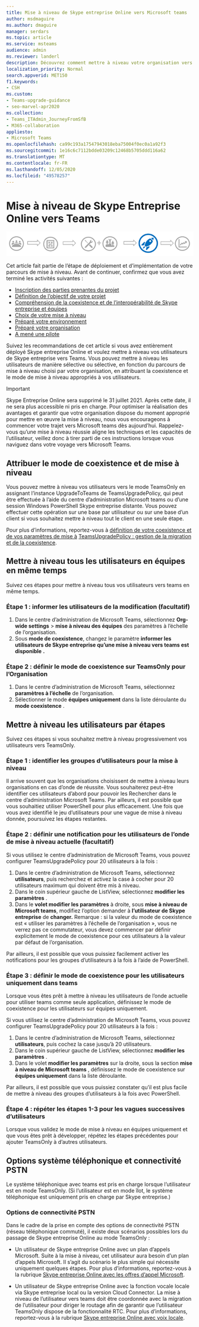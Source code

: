 ```yaml
---
title: Mise à niveau de Skype entreprise Online vers Microsoft teams
author: msdmaguire
ms.author: dmaguire
manager: serdars
ms.topic: article
ms.service: msteams
audience: admin
ms.reviewer: landerl
description: Découvrez comment mettre à niveau votre organisation vers Microsoft teams via le déploiement de Skype entreprise online.
localization_priority: Normal
search.appverid: MET150
f1.keywords:
- CSH
ms.custom:
- Teams-upgrade-guidance
- seo-marvel-apr2020
ms.collection:
- Teams_ITAdmin_JourneyFromSfB
- M365-collaboration
appliesto:
- Microsoft Teams
ms.openlocfilehash: ca99c193a17547943018eba75004f0ec0a1a92f3
ms.sourcegitcommit: 1e16c6c7112bdde03209c12468b5705ddd116a62
ms.translationtype: MT
ms.contentlocale: fr-FR
ms.lasthandoff: 12/05/2020
ms.locfileid: "49578257"
---
```

# <a name="upgrade-from-skype-for-business-online-to-teams"></a>Mise à niveau de Skype Entreprise Online vers Teams

![Diagramme de parcours de mise à niveau, mise en évidence du déploiement et de l’implémentation](media/upgrade-banner-deployment.png "Étapes du parcours de la mise à niveau, mettant l’accent sur l’étape de déploiement et d’implémentation")

Cet article fait partie de l’étape de déploiement et d’implémentation de votre parcours de mise à niveau. Avant de continuer, confirmez que vous avez terminé les activités suivantes :

- [Inscription des parties prenantes du projet](upgrade-enlist-stakeholders.md)
- [Définition de l’objectif de votre projet](https://aka.ms/SkypetoTeams-Scope)
- [Compréhension de la coexistence et de l’interopérabilité de Skype entreprise et équipes](https://aka.ms/SkypeToTeams-Coexist)
- [Choix de votre mise à niveau](upgrade-and-coexistence-of-skypeforbusiness-and-teams.md)
- [Préparé votre environnement](https://aka.ms/SkypeToTeams-TechnicalReadiness)
- [Préparé votre organisation](https://aka.ms/SkypeToTeams-UserReadiness)
- [A mené une pilote](https://aka.ms/SkypeToTeams-Pilot)

Suivez les recommandations de cet article si vous avez entièrement déployé Skype entreprise Online et voulez mettre à niveau vos utilisateurs de Skype entreprise vers Teams. Vous pouvez mettre à niveau les utilisateurs de manière sélective ou sélective, en fonction du parcours de mise à niveau choisi par votre organisation, en attribuant la coexistence et le mode de mise à niveau appropriés à vos utilisateurs.

> [!IMPORTANT]
> Skype Entreprise Online sera supprimé le 31 juillet 2021. Après cette date, il ne sera plus accessible ni pris en charge. Pour optimiser la réalisation des avantages et garantir que votre organisation dispose du moment approprié pour mettre en œuvre la mise à niveau, nous vous encourageons à commencer votre trajet vers Microsoft teams dès aujourd’hui. Rappelez-vous qu’une mise à niveau réussie aligne les techniques et les capacités de l’utilisateur, veillez donc à tirer parti de ces instructions lorsque vous naviguez dans votre voyage vers Microsoft Teams.

## <a name="assign-the-coexistence-and-upgrade-mode"></a>Attribuer le mode de coexistence et de mise à niveau

Vous pouvez mettre à niveau vos utilisateurs vers le mode TeamsOnly en assignant l’instance UpgradeToTeams de TeamsUpgradePolicy, qui peut être effectuée à l’aide du centre d’administration Microsoft teams ou d’une session Windows PowerShell Skype entreprise distante. Vous pouvez effectuer cette opération sur une base par utilisateur ou sur une base d’un client si vous souhaitez mettre à niveau tout le client en une seule étape. 

Pour plus d’informations, reportez-vous à [définition de votre coexistence et de vos paramètres de mise à](https://aka.ms/SkypeToTeams-SetCoexistence) [TeamsUpgradePolicy : gestion de la migration et de la coexistence](upgrade-to-teams-on-prem-tools.md).

## <a name="upgrade-all-users-to-teams-at-one-time"></a>Mettre à niveau tous les utilisateurs en équipes en même temps

Suivez ces étapes pour mettre à niveau tous vos utilisateurs vers teams en même temps.

### <a name="step-1-notify-the-users-of-the-change-optional"></a>Étape 1 : informer les utilisateurs de la modification (facultatif)

1. Dans le centre d’administration de Microsoft Teams, sélectionnez **Org-wide settings**  >  **mise à niveau des équipes** des paramètres à l’échelle de l’organisation.
2. Sous **mode de coexistence**, changez le paramètre **informer les utilisateurs de Skype entreprise qu’une mise à niveau vers teams est disponible** **.**

### <a name="step-2-set-the-coexistence-mode-to-teamsonly-for-the-organization"></a>Étape 2 : définir le mode de coexistence sur TeamsOnly pour l’Organisation

1. Dans le centre d’administration de Microsoft Teams, sélectionnez **paramètres à l’échelle** de l’organisation.
2. Sélectionner le mode **équipes uniquement** dans la liste déroulante du **mode coexistence** .

## <a name="upgrade-users-in-stages"></a>Mettre à niveau les utilisateurs par étapes

Suivez ces étapes si vous souhaitez mettre à niveau progressivement vos utilisateurs vers TeamsOnly.

### <a name="step-1-identify-groups-of-users-for-upgrade"></a>Étape 1 : identifier les groupes d’utilisateurs pour la mise à niveau

Il arrive souvent que les organisations choisissent de mettre à niveau leurs organisations en cas d’onde de réussite.  Vous souhaiterez peut-être identifier ces utilisateurs d’abord pour pouvoir les Rechercher dans le centre d’administration Microsoft Teams. Par ailleurs, il est possible que vous souhaitiez utiliser PowerShell pour plus efficacement. Une fois que vous avez identifié le jeu d’utilisateurs pour une vague de mise à niveau donnée, poursuivez les étapes restantes.

### <a name="step-2-set-notification-for-the-users-in-the-current-upgrade-wave-optional"></a>Étape 2 : définir une notification pour les utilisateurs de l’onde de mise à niveau actuelle (facultatif)

Si vous utilisez le centre d’administration de Microsoft Teams, vous pouvez configurer TeamsUpgradePolicy pour 20 utilisateurs à la fois :
1. Dans le centre d’administration de Microsoft Teams, sélectionnez **utilisateurs**, puis recherchez et activez la case à cocher pour 20 utilisateurs maximum qui doivent être mis à niveau. 
2. Dans le coin supérieur gauche de ListView, sélectionnez **modifier les paramètres** . 
3. Dans le **volet modifier les paramètres** à droite, sous **mise à niveau de Microsoft teams**, modifiez l’option demander à **l’utilisateur de Skype entreprise** de **changer.** Remarque : si la valeur du mode de coexistence est « utiliser les paramètres à l’échelle de l’organisation », vous ne verrez pas ce commutateur, vous devez commencer par définir explicitement le mode de coexistence pour ces utilisateurs à la valeur par défaut de l’organisation.

Par ailleurs, il est possible que vous puissiez facilement activer les notifications pour les groupes d’utilisateurs à la fois à l’aide de PowerShell. 

### <a name="step-3-set-the-coexistence-mode-for-users-to-teams-only"></a>Étape 3 : définir le mode de coexistence pour les utilisateurs uniquement dans teams

Lorsque vous êtes prêt à mettre à niveau les utilisateurs de l’onde actuelle pour utiliser teams comme seule application, définissez le mode de coexistence pour les utilisateurs sur équipes uniquement.

Si vous utilisez le centre d’administration de Microsoft Teams, vous pouvez configurer TeamsUpgradePolicy pour 20 utilisateurs à la fois :
1. Dans le centre d’administration de Microsoft Teams, sélectionnez **utilisateurs**, puis cochez la case jusqu’à 20 utilisateurs.
2. Dans le coin supérieur gauche de ListView, sélectionnez **modifier les paramètres** .
3. Dans le volet **modifier les paramètres** sur la droite, sous la section **mise à niveau de Microsoft teams** , définissez le mode de coexistence sur **équipes uniquement** dans la liste déroulante.

Par ailleurs, il est possible que vous puissiez constater qu’il est plus facile de mettre à niveau des groupes d’utilisateurs à la fois avec PowerShell. 

### <a name="step-4-repeat-steps-1-3-for-successive-waves-of-users"></a>Étape 4 : répéter les étapes 1-3 pour les vagues successives d’utilisateurs

Lorsque vous validez le mode de mise à niveau en équipes uniquement et que vous êtes prêt à développer, répétez les étapes précédentes pour ajouter TeamsOnly à d’autres utilisateurs.  


## <a name="phone-system-and-pstn-connectivity-options"></a>Options système téléphonique et connectivité PSTN

Le système téléphonique avec teams est pris en charge lorsque l’utilisateur est en mode TeamsOnly. (Si l’utilisateur est en mode îlot, le système téléphonique est uniquement pris en charge par Skype entreprise.)  

### <a name="pstn-connectivity-options"></a>Options de connectivité PSTN

Dans le cadre de la prise en compte des options de connectivité PSTN (réseau téléphonique commuté), il existe deux scénarios possibles lors du passage de Skype entreprise Online au mode TeamsOnly :

- Un utilisateur de Skype entreprise Online avec un plan d’appels Microsoft. Suite à la mise à niveau, cet utilisateur aura besoin d’un plan d’appels Microsoft. Il s’agit du scénario le plus simple qui nécessite uniquement quelques étapes. Pour plus d’informations, reportez-vous à la rubrique [Skype entreprise Online avec les offres d’appel Microsoft](upgrade-to-teams-on-prem-pstn-considerations.md#from-skype-for-business-online-with-microsoft-calling-plans).

- Un utilisateur de Skype entreprise Online avec la fonction vocale locale via Skype entreprise local ou la version Cloud Connector. La mise à niveau de l’utilisateur vers teams doit être coordonnée avec la migration de l’utilisateur pour diriger le routage afin de garantir que l’utilisateur TeamsOnly dispose de la fonctionnalité RTC.  Pour plus d’informations, reportez-vous à la rubrique [Skype entreprise Online avec voix locale](upgrade-to-teams-on-prem-pstn-considerations.md#from-skype-for-business-online-with-on-premises-voice).


